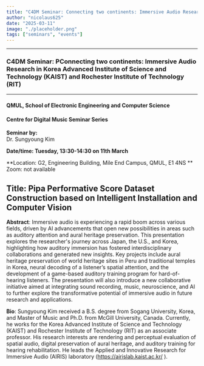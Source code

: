 ```yaml
---
title: "C4DM Seminar: Connecting two continents: Immersive Audio Research in Korea Advanced Institute of Science and Technology (KAIST) and Rochester Institute of Technology (RIT)"
author: "nicolaus625"
date: "2025-03-11"
image: "./placeholder.png"
tags: ["seminars", "events"]
---
```


---

### C4DM Seminar: PConnecting two continents: Immersive Audio Research in Korea Advanced Institute of Science and Technology (KAIST) and Rochester Institute of Technology (RIT)
-----------------

#### QMUL, School of Electronic Engineering and Computer Science

#### Centre for Digital Music Seminar Series

**Seminar by:**   
   Dr. Sungyoung Kim

**Date/time:  Tuesday, 13:30-14:30 on 11th March**

**Location: G2, Engineering Building, Mile End Campus, QMUL, E1 4NS **
Zoom: not available

<b>Title</b>: Pipa Performative Score Dataset Construction based on Intelligent Installation and Computer Vision
-----------------

<b>Abstract</b>: 
Immersive audio is experiencing a rapid boom across various fields, driven by AI advancements that open new possibilities in areas such as auditory attention and aural heritage preservation. This presentation explores the researcher's journey across Japan, the U.S., and Korea, highlighting how auditory immersion has fostered interdisciplinary collaborations and generated new insights. Key projects include aural heritage preservation of world heritage sites in Peru and traditional temples in Korea, neural decoding of a listener’s spatial attention, and the development of a game-based auditory training program for hard-of-hearing listeners. The presentation will also introduce a new collaborative initiative aimed at integrating sound recording, music, neuroscience, and AI to further explore the transformative potential of immersive audio in future research and applications.


<b>Bio</b>: 
Sungyoung Kim received a B.S. degree from Sogang University, Korea, and Master of Music and Ph.D. from McGill University, Canada. Currently, he works for the Korea Advanced Institute of Science and Technology (KAIST) and Rochester Institute of Technology (RIT) as an associate professor. His research interests are rendering and perceptual evaluation of spatial audio, digital preservation of aural heritage, and auditory training for hearing rehabilitation. He leads the Applied and Innovative Research for Immersive Audio (AIRIS) laboratory (https://airislab.kaist.ac.kr/ ).
